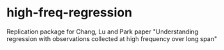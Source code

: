 # high-freq-regression
Replication package for Chang, Lu and Park paper "Understanding regression with observations collected at high frequency over long span"
